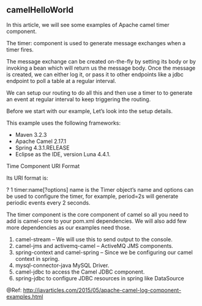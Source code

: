 camelHelloWorld
------------------
In this article, we will see some examples of Apache camel timer component.

The timer: component is used to generate message exchanges when a timer fires.

The message exchange can be created on-the-fly by setting its body or by invoking a bean which will return us the message body. Once the message is created, we can either log it, or pass it to other endpoints like a jdbc endpoint to poll a table at a regular interval.

We can setup our routing to do all this and then use a timer to to generate an event at regular interval to keep triggering the routing.

Before we start with our example, Let’s look into the setup details.

This example uses the following frameworks:

- Maven 3.2.3
- Apache Camel 2.17.1
- Spring 4.3.1.RELEASE
- Eclipse  as the IDE, version Luna 4.4.1.

Time Component URI Format

Its URI format is:

?
1
timer:name[?options]
name is the Timer object’s name and options can be used to configure the timer, for example, period=2s will generate periodic events every 2 seconds.


The timer component is the core component of camel so all you need to add is camel-core to your pom.xml dependencies. We will also add few more dependencies as our examples need those.

1. camel-stream – We will use this to send output to the console.
2. camel-jms and activemq-camel – ActiveMQ JMS components.
3. spring-context and camel-spring – Since we be configuring our camel context in spring.
4. mysql-connector-java MySQL Driver.
5. camel-jdbc to access the Camel JDBC component.
6. spring-jdbc to configure JDBC resources in spring like DataSource

@Ref: http://javarticles.com/2015/05/apache-camel-log-component-examples.html